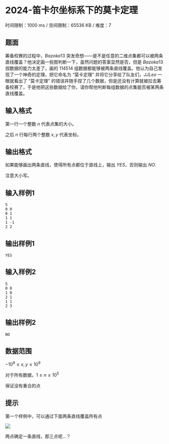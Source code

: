 # 2024-笛卡尔坐标系下的莫卡定理

时间限制：1000 ms / 空间限制：65536 KB / 难度：7

## 题面

筹备校赛的过程中，$Bazoka13$ 突发奇想——是不是任意的二维点集都可以被两条直线覆盖？他决定画一些图判断一下，虽然问题的答案显然是否，但是 $Bazoka13$ 捏数据的能力太差了，画的 $114514$ 组数据都能够被两条直线覆盖。他认为自己发现了一个神奇的定理，把它命名为 “莫卡定理” 并将它分享给了队友们，$JJLeo$  一眼就看出了 “莫卡定理” 的错误并随手捏了几个数据，但是还没有计算就被拉去筹备校赛了，于是他把这些数据给了你，请你帮他判断每组数据的点集能否被某两条直线覆盖。

## 输入格式

第一行一个整数 $n$ 代表点集的大小。

之后 $n$ 行每行两个整数 $x,y$ 代表坐标。

## 输出格式

如果能够画出两条直线，使得所有点都位于直线上，输出 $YES$，否则输出 $NO$.

注意大小写。

## 输入样例1

    5
    0 0
    0 1
    1 1
    1 -1
    2 2

## 输出样例1

    YES

## 输入样例2

    5
    0 0
    1 0
    2 1
    1 1
    2 3

## 输出样例2

    NO

## 数据范围

$-10^9\le x,y\le 10^9$

对于所有数据，$1\le n \le 10^5$

保证没有重合的点

## 提示

第一个样例中，可以通过下面两条直线覆盖所有点

![](https://s3.bmp.ovh/imgs/2021/12/f721b8d435ec2eb2.png)

两点确定一条直线，那三点呢...？
